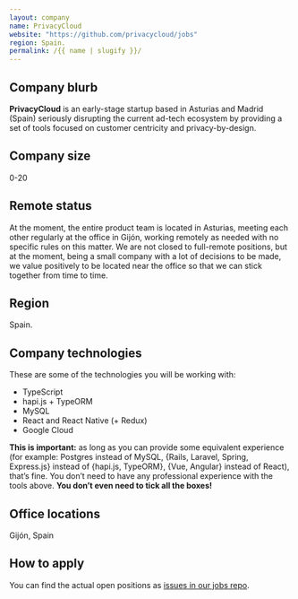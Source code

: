 ```yaml
---
layout: company
name: PrivacyCloud
website: "https://github.com/privacycloud/jobs"
region: Spain.
permalink: /{{ name | slugify }}/
---
```


## Company blurb

**PrivacyCloud** is an early-stage startup based in Asturias and Madrid (Spain) seriously disrupting the current ad-tech ecosystem by providing a set of tools focused on customer centricity and privacy-by-design.

## Company size

0-20

## Remote status

At the moment, the entire product team is located in Asturias, meeting each other regularly at the office in Gijón, working remotely as needed with no specific rules on this matter. We are not closed to full-remote positions, but at the moment, being a small company with a lot of decisions to be made, we value positively to be located near the office so that we can stick together from time to time.

## Region

Spain.

## Company technologies

These are some of the technologies you will be working with:

- TypeScript
- hapi.js + TypeORM
- MySQL
- React and React Native (+ Redux)
- Google Cloud

**This is important:** as long as you can provide some equivalent experience (for example: Postgres instead of MySQL, {Rails, Laravel, Spring, Express.js} instead of {hapi.js, TypeORM}, {Vue, Angular} instead of React), that’s fine. You don’t need to have any professional experience with the tools above. **You don’t even need to tick all the boxes!**

## Office locations

Gijón, Spain

## How to apply

You can find the actual open positions as [issues in our jobs repo](https://github.com/privacycloud/jobs).